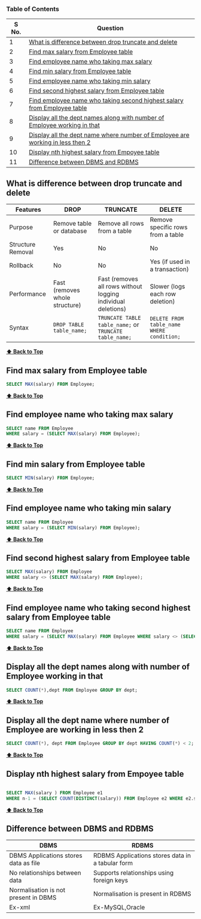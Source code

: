 ### Table of Contents

| S No. | Question                                                                                                                                                        |
| ----- | --------------------------------------------------------------------------------------------------------------------------------------------------------------- |
| 1     | [What is difference between drop truncate and delete](#What-is-difference-between-drop-truncate-and-delete)                                                     |
| 2     | [Find max salary from Employee table](#Find-max-salary-from-Employee-table)                                                                                     |
| 3     | [Find employee name who taking max salary](#Find-employee-name-who-taking-max-salary)                                                                           |
| 4     | [Find min salary from Employee table](#Find-min-salary-from-Employee-table)                                                                                     |
| 5     | [Find employee name who taking min salary](#Find-employee-name-who-taking-min-salary)                                                                           |
| 6     | [Find second highest salary from Employee table](#Find-second-highest-salary-from-Employee-table)                                                               |
| 7     | [Find employee name who taking second highest salary from Employee table](#Find-employee-name-who-taking-second-highest-salary-from-Employee-table)             |
| 8     | [Display all the dept names along with number of Employee working in that](#Display-all-the-dept-names-along-with-number-of-Employee-working-in-that)           |
| 9     | [Display all the dept name where number of Employee are working in less then 2](#Display-all-the-dept-name-where-number-of-Employee-are-working-in-less-then-2) |
| 10    | [Display nth highest salary from Empoyee table](#Display-nth-highest-salary-from-Empoyee-table)                                                                 |
| 11    | [Difference between DBMS and RDBMS](#Difference-between-DBMS-and-RDBMS)                                                                                         |


### <h2>What is difference between drop truncate and delete</h2>

| Features          | DROP                           | TRUNCATE                                                     | DELETE                                    |
| ----------------- | ------------------------------ | ------------------------------------------------------------ | ----------------------------------------- |
| Purpose           | Remove table or database       | Remove all rows from a table                                 | Remove specific rows from a table         |
| Structure Removal | Yes                            | No                                                           | No                                        |
| Rollback          | No                             | No                                                           | Yes (if used in a transaction)            |
| Performance       | Fast (removes whole structure) | Fast (removes all rows without logging individual deletions) | Slower (logs each row deletion)           |
| Syntax            | `DROP TABLE table_name;`       | `TRUNCATE TABLE table_name;` or `TRUNCATE table_name;`       | `DELETE FROM table_name WHERE condition;` |

**[⬆ Back to Top](#table-of-contents)**

### <h2>Find max salary from Employee table</h2>

```sql
SELECT MAX(salary) FROM Employee;
```

**[⬆ Back to Top](#table-of-contents)**

### <h2>Find  employee name who taking max salary</h2>

```sql
SELECT name FROM Employee
WHERE salary = (SELECT MAX(salary) FROM Employee);
```

**[⬆ Back to Top](#table-of-contents)**

### <h2>Find min salary from Employee table</h2>

```sql
SELECT MIN(salary) FROM Employee;
```

**[⬆ Back to Top](#table-of-contents)**

### <h2>Find employee name who taking min salary</h2>

```sql
SELECT name FROM Employee
WHERE salary = (SELECT MIN(salary) FROM Employee);
```

**[⬆ Back to Top](#table-of-contents)**

### <h2>Find second highest salary from Employee table</h2>

```sql
SELECT MAX(salary) FROM Employee
WHERE salary <> (SELECT MAX(salary) FROM Employee);
```

**[⬆ Back to Top](#table-of-contents)**

### <h2>Find employee name who taking second highest salary from Employee table</h2>

```sql
SELECT name FROM Employee
WHERE salary = (SELECT MAX(salary) FROM Employee WHERE salary <> (SELECT MAX(salary) FROM Employee));
```

**[⬆ Back to Top](#table-of-contents)**

### <h2>Display all the dept names along with number of Employee working in that</h2>

```sql
SELECT COUNT(*),dept FROM Employee GROUP BY dept;
```

**[⬆ Back to Top](#table-of-contents)**

### <h2>Display all the dept name where number of Employee are working in less then 2</h2>

```sql
SELECT COUNT(*), dept FROM Employee GROUP BY dept HAVING COUNT(*) < 2;
```

**[⬆ Back to Top](#table-of-contents)**

### <h2>Display nth highest salary from Empoyee table</h2>

```sql

SELECT MAX(salary ) FROM Employee e1
WHERE n-1 = (SELECT COUNT(DISTINCT(salary)) FROM Employee e2 WHERE e2.salary > e1.salary);
```

**[⬆ Back to Top](#table-of-contents)**

### <h2>Difference between DBMS and RDBMS</h2>

| DBMS                                  | RDBMS                                            |
| ------------------------------------- | ------------------------------------------------ |
| DBMS Applications stores data as file | RDBMS Applications stores data in a tabular form |
| No relationships between data         | Supports relationships using foreign keys        |
| Normalisation is not present in DBMS  | Normalisation is present in RDBMS                |
| Ex-xml                                | Ex-MySQL,Oracle                                  |







